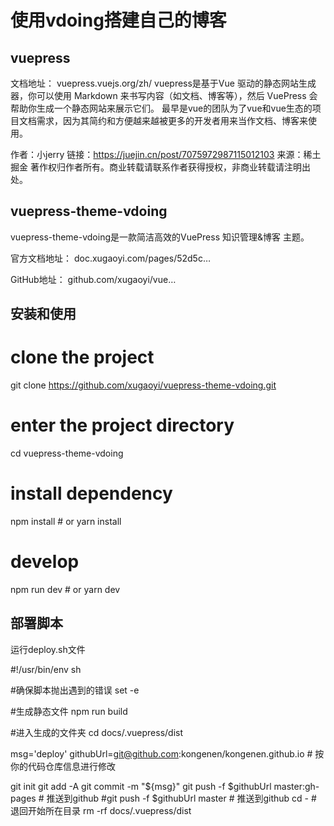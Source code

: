 # 使用vdoing搭建自己的博客
## vuepress
文档地址：
vuepress.vuejs.org/zh/
vuepress是基于Vue 驱动的静态网站生成器，你可以使用 Markdown 来书写内容（如文档、博客等），然后 VuePress 会帮助你生成一个静态网站来展示它们。
最早是vue的团队为了vue和vue生态的项目文档需求，因为其简约和方便越来越被更多的开发者用来当作文档、博客来使用。

作者：小jerry
链接：https://juejin.cn/post/7075972987115012103
来源：稀土掘金
著作权归作者所有。商业转载请联系作者获得授权，非商业转载请注明出处。

## vuepress-theme-vdoing
vuepress-theme-vdoing是一款简洁高效的VuePress 知识管理&博客 主题。

官方文档地址：
doc.xugaoyi.com/pages/52d5c…

GitHub地址：
github.com/xugaoyi/vue…

## 安装和使用
# clone the project
git clone https://github.com/xugaoyi/vuepress-theme-vdoing.git

# enter the project directory
cd vuepress-theme-vdoing

# install dependency
npm install # or yarn install

# develop
npm run dev # or yarn dev

## 部署脚本
运行deploy.sh文件



#!/usr/bin/env sh

#确保脚本抛出遇到的错误
set -e

#生成静态文件
npm run build

#进入生成的文件夹
cd docs/.vuepress/dist

msg='deploy'
githubUrl=git@github.com:kongenen/kongenen.github.io  # 按你的代码仓库信息进行修改

git init
git add -A
git commit -m "${msg}"
git push -f $githubUrl master:gh-pages # 推送到github
#git push -f $githubUrl master # 推送到github
cd - # 退回开始所在目录
rm -rf docs/.vuepress/dist



